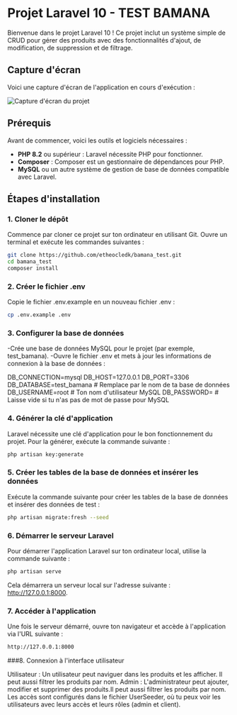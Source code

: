 # Projet Laravel 10 - TEST BAMANA

Bienvenue dans le projet Laravel 10 ! Ce projet inclut un système simple de CRUD pour gérer des produits avec des fonctionnalités d'ajout, de modification, de suppression et de filtrage.

## Capture d'écran

Voici une capture d'écran de l'application en cours d'exécution :

![Capture d'écran du projet](assets/images/screenshot.png)

## Prérequis

Avant de commencer, voici les outils et logiciels nécessaires :

- **PHP 8.2** ou supérieur : Laravel nécessite PHP pour fonctionner.
- **Composer** : Composer est un gestionnaire de dépendances pour PHP.
- **MySQL** ou un autre système de gestion de base de données compatible avec Laravel.

## Étapes d'installation

### 1. Cloner le dépôt

Commence par cloner ce projet sur ton ordinateur en utilisant Git. Ouvre un terminal et exécute les commandes suivantes :

```bash
git clone https://github.com/etheocledk/bamana_test.git
cd bamana_test
composer install
```
### 2. Créer le fichier .env

Copie le fichier .env.example en un nouveau fichier .env :

```bash
cp .env.example .env
```

### 3. Configurer la base de données

-Crée une base de données MySQL pour le projet (par exemple, test_bamana).
-Ouvre le fichier .env et mets à jour les informations de connexion à la base de données :

DB_CONNECTION=mysql
DB_HOST=127.0.0.1
DB_PORT=3306
DB_DATABASE=test_bamana  # Remplace par le nom de ta base de données
DB_USERNAME=root  # Ton nom d'utilisateur MySQL
DB_PASSWORD=        # Laisse vide si tu n'as pas de mot de passe pour MySQL

### 4. Générer la clé d'application

Laravel nécessite une clé d'application pour le bon fonctionnement du projet. Pour la générer, exécute la commande suivante :

```bash
php artisan key:generate
```

### 5. Créer les tables de la base de données et insérer les données

Exécute la commande suivante pour créer les tables de la base de données et insérer des données de test :

```bash
php artisan migrate:fresh --seed
```

### 6. Démarrer le serveur Laravel

Pour démarrer l'application Laravel sur ton ordinateur local, utilise la commande suivante :

```bash
php artisan serve
```
Cela démarrera un serveur local sur l'adresse suivante : http://127.0.0.1:8000.

### 7. Accéder à l'application

Une fois le serveur démarré, ouvre ton navigateur et accède à l'application via l'URL suivante :
```bash
http://127.0.0.1:8000
```

###8. Connexion à l'interface utilisateur

Utilisateur : Un utilisateur peut naviguer dans les produits et les afficher. Il peut aussi filtrer les produits par nom.
Admin : L'administrateur peut ajouter, modifier et supprimer des produits.Il peut aussi filtrer les produits par nom.
Les accès sont configurés dans le fichier UserSeeder, où tu peux voir les utilisateurs avec leurs accès et leurs rôles (admin et client).
